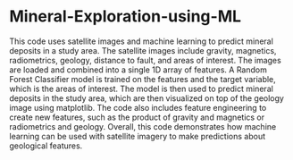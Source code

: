 # Mineral-Exploration-using-ML
This code uses satellite images and machine learning to predict mineral deposits in a study area. The satellite images include gravity, magnetics, radiometrics, geology, distance to fault, and areas of interest. The images are loaded and combined into a single 1D array of features. A Random Forest Classifier model is trained on the features and the target variable, which is the areas of interest. The model is then used to predict mineral deposits in the study area, which are then visualized on top of the geology image using matplotlib. The code also includes feature engineering to create new features, such as the product of gravity and magnetics or radiometrics and geology. Overall, this code demonstrates how machine learning can be used with satellite imagery to make predictions about geological features.
